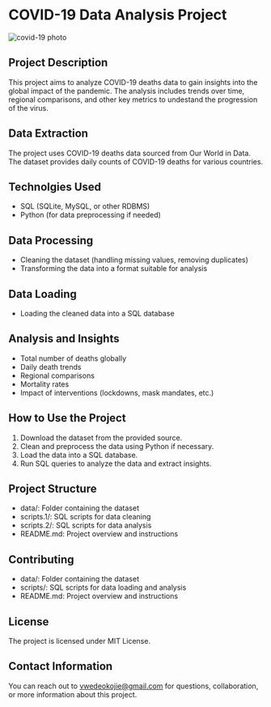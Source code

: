 # COVID-19 Data Analysis Project

![covid-19 photo](https://github.com/VwedeOkojie/Covid-19-Project/assets/161823174/a2ed7037-f4aa-43b7-915a-0b94aba37bfc)

## Project Description
This project aims to analyze COVID-19 deaths data to gain insights into the global impact of the pandemic. The analysis includes trends over time, regional comparisons, and other key metrics to undestand the progression of the virus.

## Data Extraction
The project uses COVID-19 deaths data sourced from Our World in Data. The dataset provides daily counts of COVID-19 deaths for various countries.

## Technolgies Used
* SQL (SQLite, MySQL, or other RDBMS)
* Python (for data preprocessing if needed)

## Data Processing
* Cleaning the dataset (handling missing values, removing duplicates)
* Transforming the data into a format suitable for analysis

## Data Loading
* Loading the cleaned data into a SQL database

## Analysis and Insights
* Total number of deaths globally
* Daily death trends
* Regional comparisons
* Mortality rates
* Impact of interventions (lockdowns, mask mandates, etc.)

## How to Use the Project
1. Download the dataset from the provided source.
2. Clean and preprocess the data using Python if necessary.
3. Load the data into a SQL database.
4. Run SQL queries to analyze the data and extract insights.

## Project Structure
* data/: Folder containing the dataset
* scripts.1/: SQL scripts for data cleaning 
* scripts.2/: SQL scripts for data analysis
* README.md: Project overview and instructions

## Contributing
* data/: Folder containing the dataset
* scripts/: SQL scripts for data loading and analysis
* README.md: Project overview and instructions

## License
The project is licensed under MIT License.

## Contact Information
You can reach out to vwedeokojie@gmail.com for questions, collaboration, or more information about this project.
